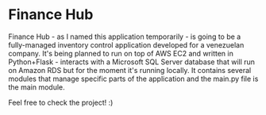 # Finance Hub

Finance Hub - as I named this application temporarily - is going to be a fully-managed inventory control application developed for a venezuelan company. It's being planned to run on top of AWS EC2 and written in Python+Flask - interacts with a Microsoft SQL Server database that will run on Amazon RDS but for the moment it's running locally. It contains several modules that manage specific parts of the application and the main.py file is the main module.

Feel free to check the project! :)
